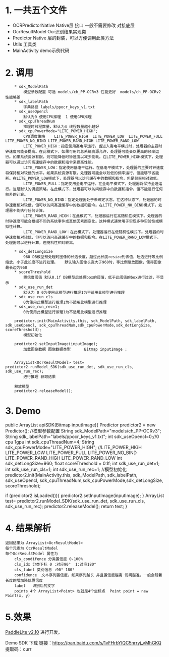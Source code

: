 


# 1. 一共五个文件 
   * OCRPredictorNative
     Native层 接口 一般不需要修改 对接底层
   * OcrResultModel
      Ocr识别结果实现类
   * Predictor
     Native 层的封装，可以方便调用此类方法
   * Utils
     工具类
   * MainActivity
     demo示例代码
     
# 2. 调用
    
        
        * sdk_ModelPath   
            模型参数配置 可选 models/ch_PP-OCRv3 性能更好  models/ch_PP-OCRv2 性能略差
        * sdk_labelPath 
            字典路径 labels/ppocr_keys_v1.txt
        * sdk_useOpencl
            默认为0 使用CPU推理  1 使用GPU推理
        * sdk_cpuThreadNum
            推理时线程数量，默认为4 线程数量越小越好
        * sdk_cpuPowerMode="LITE_POWER_HIGH";
            CPU调度策略    LITE_POWER_HIGH  LITE_POWER_LOW  LITE_POWER_FULL  LITE_POWER_NO_BIND LITE_POWER_RAND_HIGH LITE_POWER_RAND_LOW
            LITE_POWER_HIGH：指定使用高电平运行。当进入高电平模式时，处理器的主要时钟速度可能会提高。在此模式下，如果可用的总系统资源允许，处理器可能会以更高的频率运行。如果系统资源有限，则可能降低时钟速度以减少能耗。在LITE_POWER_HIGH模式下，处理器可以通过访问高速缓存中的数据和指令来提高性能。
            LITE_POWER_LOW：指定使用低电平运行。在低电平模式下，处理器的主要时钟速度将保持相对较低的水平。如果系统资源有限，处理器可能会以较低的频率运行，但能够节省能耗。在LITE_POWER_LOW模式下，处理器可以访问缓存中的数据和指令，但是频率相对较低。
            LITE_POWER_FULL：指定使用全电平运行。在全电平模式下，处理器将保持全速运行。这是默认的调度策略。在此模式下，处理器可以访问缓存中的数据和指令，但不能进行任何额外的计算。
            LITE_POWER_NO_BIND：指定处理器处于未绑定状态。在这种状态下，处理器的时钟速度相对较低，但可以访问高速缓存中的数据和指令。在LITE_POWER_NO_BIND模式下，处理器不能执行任何计算。
            LITE_POWER_RAND_HIGH：在此模式下，处理器运行在高随机性模式下。处理器的时钟速度可能会根据不同的系统事件或其他因素而变化。这种模式通常用于实现多种实验性或模拟性计算。
            LITE_POWER_RAND_LOW：在此模式下，处理器运行在低随机性模式下。处理器的时钟速度相对较低，但可以访问高速缓存中的数据和指令。在LITE_POWER_RAND_LOW模式下，处理器可以进行计算，但随机性相对较高。

        * sdk_detLongSize
            960 DB模型预处理时图像的长边长度，超过此长度resize到该值，短边进行等比例缩放，小于此长度不进行处理。   默认输入图像长宽大于960时，等比例缩放图像，使得图像最长边为960
        * scoreThreshold 
            置信度阈值 默认0.1f DB模型后处理box的阈值，低于此阈值的box进行过滤，不显示
        * sdk_use_run_det
            默认为 0 0为使用此模型进行推理1为不适用此模型进行推理
        * sdk_use_run_cls
            0为使用此模型进行推理1为不适用此模型进行推理
        * sdk_use_run_rec=1;
            0为使用此模型进行推理1为不适用此模型进行推理
        
        predictor.init(MainActivity.this, sdk_ModelPath, sdk_labelPath, sdk_useOpencl, sdk_cpuThreadNum,sdk_cpuPowerMode,sdk_detLongSize, scoreThreshold);
            模型初始化
        
        predictor2.setInputImage(inputImage); 
            加载图像数据 图像数据类型      Bitmap inputImage ;

        
        ArrayList<OcrResultModel> test=  predictor2.runModel_SDK(sdk_use_run_det, sdk_use_run_cls, sdk_use_run_rec);
            进行推理 获取结果

        释放模型
        predictor2.releaseModel();
# 3. Demo

public ArrayList<OcrResultModel> apiSDK(Bitmap inputImage){
Predictor predictor2 = new Predictor();
//模型参数配置
String sdk_ModelPath="models/ch_PP-OCRv3";
String sdk_labelPath="labels/ppocr_keys_v1.txt";
int sdk_useOpencl=0;//0 cpu 1gpu
int sdk_cpuThreadNum=4;
String sdk_cpuPowerMode="LITE_POWER_HIGH"; //LITE_POWER_HIGH  LITE_POWER_LOW  LITE_POWER_FULL  LITE_POWER_NO_BIND LITE_POWER_RAND_HIGH LITE_POWER_RAND_LOW
int sdk_detLongSize=960;
float scoreThreshold = 0.1f;
int sdk_use_run_det=1;
int sdk_use_run_cls=1;
int sdk_use_run_rec=1;
//模型初始化
predictor2.init(MainActivity.this, sdk_ModelPath, sdk_labelPath, sdk_useOpencl,
sdk_cpuThreadNum,sdk_cpuPowerMode,sdk_detLongSize, scoreThreshold);

if (predictor2.isLoaded()){
    predictor2.setInputImage(inputImage);
}
ArrayList<OcrResultModel> test=  predictor2.runModel_SDK(sdk_use_run_det, sdk_use_run_cls, sdk_use_run_rec);
predictor2.releaseModel();
return test;
}
# 4. 结果解析
    返回结果为 ArrayList<OcrResultModel>
    每个元素为 OcrResultModel
    每个OcrResultModel 属性为
        cls_condifence 分类置信度 0-100%
        cls_idx 分类下标 0 :对应90°  1:对应180°
        cls_label 类别信息 :90° 180°
        confidence  文本序列置信度，如果序列越长 并且置信度越高 说明越准，一般会随着长度的增加降低置信度
        label   识别后的文字
        points 4个 ArrayList<Point> 也就是4个坐标点  Point point = new Point(x, y)
  
  
# 5.效果
 
 [PaddleLite v2.10](https://github.com/PaddlePaddle/Paddle-Lite/tree/release/v2.10) 进行开发。
  
 Demo SDK 下载 链接：https://pan.baidu.com/s/1vFHrbYlQC5nrryj_vMhGKQ 提取码：curr 
  

        


  
